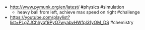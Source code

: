 - http://www.pymunk.org/en/latest/ #physics #simulation
	- heavy ball from left, achieve max speed on right #challenge
- https://youtube.com/playlist?list=PLgZJChhyqf9PyO7wyabvHWfpI31yOM_DS #chemistry
